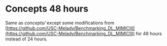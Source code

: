 # Concepts 48 hours
Same as *concepts/* except some modifications from
[https://github.com/USC-Melady/Benchmarking_DL_MIMICIII](https://github.com/USC-Melady/Benchmarking_DL_MIMICIII)
for 48 hours instead of 24 hours.
